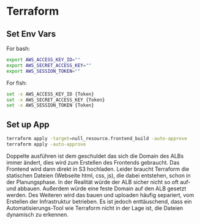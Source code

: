 # Terraform


## Set Env Vars 

For bash:
```bash
export AWS_ACCESS_KEY_ID=""
export AWS_SECRET_ACCESS_KEY=""
export AWS_SESSION_TOKEN=""
```

For fish: 
```bash
set -x AWS_ACCESS_KEY_ID {Token}
set -x AWS_SECRET_ACCESS_KEY {Token}
set -x AWS_SESSION_TOKEN {Token}
```

## Set up App

```bash 
terraform apply -target=null_resource.frontend_build -auto-approve
terraform apply -auto-approve
```

Doppelte ausführen ist dem geschuldet das sich die Domain des ALBs immer ändert, dies wird zum Erstellen des Frontends gebraucht.
Das Frontend wird dann direkt in S3 hochladen.
Leider braucht Terraform die statischen Dateien (Webseite html, css, js), die dabei entstehen, schon in der Planungsphase.
In der Realität würde der ALB sicher nicht so oft auf- und abbauen.
Außerdem würde eine feste Domain auf den ALB gesetzt werden.
Des Weiteren wird das bauen und uploaden häufig separiert, vom Erstellen der Infrastruktur betrieben.
Es ist jedoch enttäuschend, dass ein Automatisierungs-Tool wie Terraform nicht in der Lage ist, die Dateien dynamisch zu erkennen.
